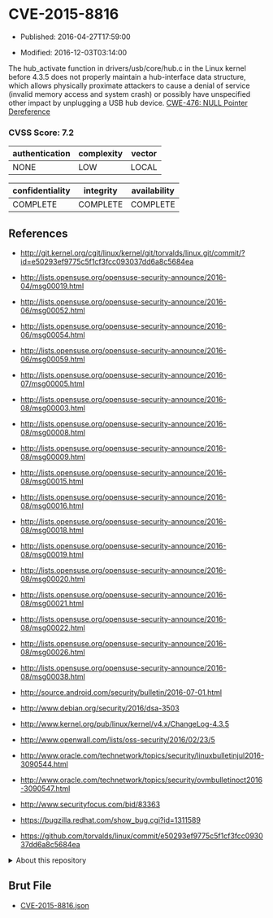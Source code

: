 # CVE-2015-8816

- Published: 2016-04-27T17:59:00

- Modified: 2016-12-03T03:14:00

The hub_activate function in drivers/usb/core/hub.c in the Linux kernel before 4.3.5 does not properly maintain a hub-interface data structure, which allows physically proximate attackers to cause a denial of service (invalid memory access and system crash) or possibly have unspecified other impact by unplugging a USB hub device. <a href="http://cwe.mitre.org/data/definitions/476.html">CWE-476: NULL Pointer Dereference</a>

### CVSS Score: **7.2**

| authentication | complexity | vector |
| --- | --- | --- |
| NONE | LOW | LOCAL |

| confidentiality | integrity | availability |
| --- | --- | --- |
| COMPLETE | COMPLETE | COMPLETE |

## References

* http://git.kernel.org/cgit/linux/kernel/git/torvalds/linux.git/commit/?id=e50293ef9775c5f1cf3fcc093037dd6a8c5684ea

* http://lists.opensuse.org/opensuse-security-announce/2016-04/msg00019.html

* http://lists.opensuse.org/opensuse-security-announce/2016-06/msg00052.html

* http://lists.opensuse.org/opensuse-security-announce/2016-06/msg00054.html

* http://lists.opensuse.org/opensuse-security-announce/2016-06/msg00059.html

* http://lists.opensuse.org/opensuse-security-announce/2016-07/msg00005.html

* http://lists.opensuse.org/opensuse-security-announce/2016-08/msg00003.html

* http://lists.opensuse.org/opensuse-security-announce/2016-08/msg00008.html

* http://lists.opensuse.org/opensuse-security-announce/2016-08/msg00009.html

* http://lists.opensuse.org/opensuse-security-announce/2016-08/msg00015.html

* http://lists.opensuse.org/opensuse-security-announce/2016-08/msg00016.html

* http://lists.opensuse.org/opensuse-security-announce/2016-08/msg00018.html

* http://lists.opensuse.org/opensuse-security-announce/2016-08/msg00019.html

* http://lists.opensuse.org/opensuse-security-announce/2016-08/msg00020.html

* http://lists.opensuse.org/opensuse-security-announce/2016-08/msg00021.html

* http://lists.opensuse.org/opensuse-security-announce/2016-08/msg00022.html

* http://lists.opensuse.org/opensuse-security-announce/2016-08/msg00026.html

* http://lists.opensuse.org/opensuse-security-announce/2016-08/msg00038.html

* http://source.android.com/security/bulletin/2016-07-01.html

* http://www.debian.org/security/2016/dsa-3503

* http://www.kernel.org/pub/linux/kernel/v4.x/ChangeLog-4.3.5

* http://www.openwall.com/lists/oss-security/2016/02/23/5

* http://www.oracle.com/technetwork/topics/security/linuxbulletinjul2016-3090544.html

* http://www.oracle.com/technetwork/topics/security/ovmbulletinoct2016-3090547.html

* http://www.securityfocus.com/bid/83363

* https://bugzilla.redhat.com/show_bug.cgi?id=1311589

* https://github.com/torvalds/linux/commit/e50293ef9775c5f1cf3fcc093037dd6a8c5684ea

<details>
<summary>About this repository</summary> 

  This repository is part of the project [Live Hack CVE](https://github.com/Live-Hack-CVE). Main website can be found [www.live-hack.org](https://www.live-hack.org) 
  
  Made by [Sn0wAlice](https://github.com/Sn0wAlice) for the people that care about security and need to have a feed of the latest CVEs. Hope you enjoy it, don't forget to star the repo and follow me on [Twitter](https://twitter.com/Sn0wAlice) and [Github](https://github.com/Sn0wAlice). And that is my [personnal website](https://www.alice-snow.me/)

  - [Home Page](https://github.com/Live-Hack-CVE)
  - [Framework](https://github.com/Live-Hack-CVE/cve-framework)
  - [CVE database](https://github.com/Live-Hack-CVE/full_database)
  - [Changelog](https://github.com/Live-Hack-CVE/Changelog)
</details>

## Brut File

* [CVE-2015-8816.json](https://raw.githubusercontent.com/Live-Hack-CVE/full_database/main/cves/2015/CVE-2015-8816.json)

